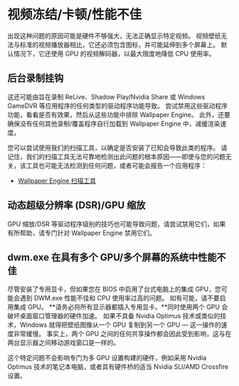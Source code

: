 # 视频冻结/卡顿/性能不佳

出现这种问题的原因可能是硬件不够强大，无法正确显示特定视频。 视频壁纸无法与标准的视频播放器相比，它还必须包含图标，并可能延伸到多个屏幕上。 默认情况下，它还使用 GPU 的视频解码器，以最大限度地降低 CPU 使用率。

## 后台录制挂钩
这还可能由旨在录制 ReLive、Shadow Play/Nvidia Share 或 Windows GameDVR 等应用程序的任何类型的驱动程序功能导致。 尝试禁用这些驱动程序功能，看看是否有效果，然后从这些功能中排除 Wallpaper Engine。 此外，还要确保没有任何其他录制/覆盖程序自行加载到 Wallpaper Engine 中，减缓渲染速度。

您可以尝试使用我们的扫描工具，以确定是否安装了已知会导致此类的程序。 请记住，我们的扫描工具无法可靠地检测出此问题的根本原因——即使与您的问题无关，该工具也可能无法检测到任何问题，或者可能会报告一个应用程序：

* [Wallpaper Engine 扫描工具](/debug/scantool_support.html)

## 动态超级分辨率 (DSR)/GPU 缩放
GPU 缩放/DSR 等驱动程序级别的技巧也可能导致问题，请尝试禁用它们，如果有所帮助，请专门针对 Wallpaper Engine 禁用它们。

## dwm.exe 在具有多个 GPU/多个屏幕的系统中性能不佳
尽管安装了专用显卡，但如果您在 BIOS 中启用了台式电脑上的集成 GPU，您可能会遇到 DWM.exe 性能不佳和 CPU 使用率过高的问题。 如有可能，请不要启用集成 GPU。 **请务必将所有显示器都插入专用显卡。**同时使用两个 GPU 会破坏桌面窗口管理器的硬件加速。  如果不具备 Nvidia Optimus 技术或类似的技术，Windows 就得把壁纸图像从一个 GPU 复制到另一个 GPU — 这一操作的速度非常缓慢。 事实上，两个 GPU 之间的任何共享操作都会因此受到影响，这与在两台显示器之间移动游戏窗口是一样的。

这个特定问题不会影响专门为多 GPU 设置构建的硬件，例如采用 Nvidia Optimus 技术的笔记本电脑，或者具有硬件桥的适当 Nvidia SLI/AMD Crossfire 设置。
